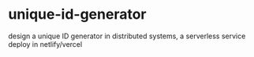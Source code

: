 # unique-id-generator
design a unique ID generator in distributed systems, a serverless service deploy in netlify/vercel
